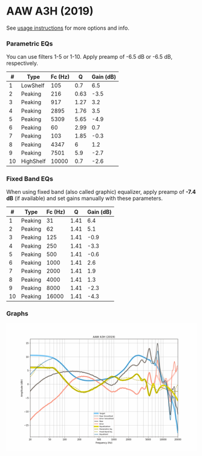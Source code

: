 # AAW A3H (2019)
See [usage instructions](https://github.com/jaakkopasanen/AutoEq#usage) for more options and info.

### Parametric EQs
You can use filters 1-5 or 1-10. Apply preamp of -6.5 dB or -6.5 dB, respectively.

|   # | Type      |   Fc (Hz) |    Q |   Gain (dB) |
|-----|-----------|-----------|------|-------------|
|   1 | LowShelf  |       105 | 0.7  |         6.5 |
|   2 | Peaking   |       216 | 0.63 |        -3.5 |
|   3 | Peaking   |       917 | 1.27 |         3.2 |
|   4 | Peaking   |      2895 | 1.76 |         3.5 |
|   5 | Peaking   |      5309 | 5.65 |        -4.9 |
|   6 | Peaking   |        60 | 2.99 |         0.7 |
|   7 | Peaking   |       103 | 1.85 |        -0.3 |
|   8 | Peaking   |      4347 | 6    |         1.2 |
|   9 | Peaking   |      7501 | 5.9  |        -2.7 |
|  10 | HighShelf |     10000 | 0.7  |        -2.6 |

### Fixed Band EQs
When using fixed band (also called graphic) equalizer, apply preamp of **-7.4 dB** (if available) and set gains manually with these parameters.

|   # | Type    |   Fc (Hz) |    Q |   Gain (dB) |
|-----|---------|-----------|------|-------------|
|   1 | Peaking |        31 | 1.41 |         6.4 |
|   2 | Peaking |        62 | 1.41 |         5.1 |
|   3 | Peaking |       125 | 1.41 |        -0.9 |
|   4 | Peaking |       250 | 1.41 |        -3.3 |
|   5 | Peaking |       500 | 1.41 |        -0.6 |
|   6 | Peaking |      1000 | 1.41 |         2.6 |
|   7 | Peaking |      2000 | 1.41 |         1.9 |
|   8 | Peaking |      4000 | 1.41 |         1.3 |
|   9 | Peaking |      8000 | 1.41 |        -2.3 |
|  10 | Peaking |     16000 | 1.41 |        -4.3 |

### Graphs
![](./AAW%20A3H%20(2019).png)

